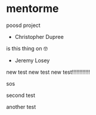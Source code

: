 # mentorme
poosd project

- Christopher Dupree


is this thing on 🤓
- Jeremy Losey

new test new test new test!!!!!!!!!!!!

sos


second test

another test